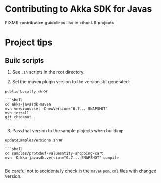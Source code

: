 # Contributing to Akka SDK for Javas

FIXME contribution guidelines like in other LB projects


# Project tips

##  Build scripts

1. See `.sh` scripts in the root directory.

2. Set the maven plugin version to the version sbt generated:

`publishLocally.sh` or

    ```shell
    cd akka-javasdk-maven
    mvn versions:set -DnewVersion="0.7...-SNAPSHOT"
    mvn install
    git checkout .
    ```

3. Pass that version to the sample projects when building:

`updateSamplesVersions.sh` or

    ```shell
    cd samples/protobuf-valueentity-shopping-cart
    mvn -Dakka-javasdk.version="0.7...-SNAPSHOT" compile
    ```

Be careful not to accidentally check in the `maven` `pom.xml` files with changed version.
